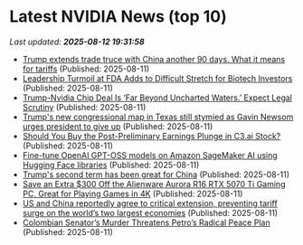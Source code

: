 # Latest NVIDIA News (top 10)
_Last updated: **2025-08-12 19:31:58**_

- [Trump extends trade truce with China another 90 days. What it means for tariffs](https://biztoc.com/x/aecce5bf63443d45) (Published: 2025-08-11)
- [Leadership Turmoil at FDA Adds to Difficult Stretch for Biotech Investors](https://biztoc.com/x/3e7d943daffc1b9d) (Published: 2025-08-11)
- [Trump-Nvidia Chip Deal Is ‘Far Beyond Uncharted Waters.’ Expect Legal Scrutiny](https://biztoc.com/x/64a38820b5764000) (Published: 2025-08-11)
- [Trump's new congressional map in Texas still stymied as Gavin Newsom urges president to give up](https://biztoc.com/x/34cb4fd3dd3a1f48) (Published: 2025-08-11)
- [Should You Buy the Post-Preliminary Earnings Plunge in C3.ai Stock?](https://biztoc.com/x/3d0f2bdd6b77926a) (Published: 2025-08-11)
- [Fine-tune OpenAI GPT-OSS models on Amazon SageMaker AI using Hugging Face libraries](https://aws.amazon.com/blogs/machine-learning/fine-tune-openai-gpt-oss-models-on-amazon-sagemaker-ai-using-hugging-face-libraries/) (Published: 2025-08-11)
- [Trump's second term has been great for China](https://www.msnbc.com/opinion/msnbc-opinion/trump-china-laughing-tariffs-chinese-communist-party-rcna223690) (Published: 2025-08-11)
- [Save an Extra $300 Off the Alienware Aurora R16 RTX 5070 Ti Gaming PC, Great for Playing Games in 4K](https://www.ign.com/articles/alienware-aurora-r16-rtx-5070-ti-gaming-pc-deal-dell-back-to-school-sale) (Published: 2025-08-11)
- [US and China reportedly agree to critical extension, preventing tariff surge on the world’s two largest economies](https://biztoc.com/x/636c793e447c0fea) (Published: 2025-08-11)
- [Colombian Senator’s Murder Threatens Petro’s Radical Peace Plan](https://biztoc.com/x/3cf6bbce034de8d0) (Published: 2025-08-11)
